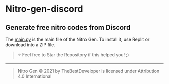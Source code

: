 # Nitro-gen-discord
Generate free nitro codes from Discord
----
The [main.py]() is the main file of the Nitro Gen. To install it, use Replit or download into a ZIP file.</br>

> ⭐ Feel free to Star the Repository if this helped you! ;)

----

> Nitro Gen © 2021 by TheBestDeveloper is licensed under Attribution 4.0 International 
